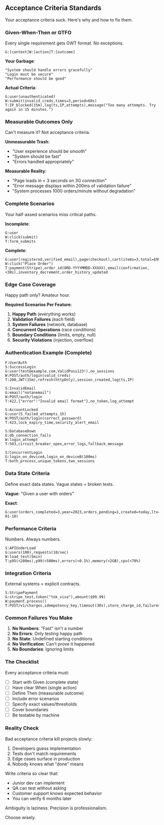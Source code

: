 ## Acceptance Criteria Standards

Your acceptance criteria suck. Here's why and how to fix them.

### Given-When-Then or GTFO

Every single requirement gets GWT format. No exceptions.

```
G:[context]W:[action]T:[outcome]
```

**Your Garbage**:
```
"System should handle errors gracefully"
"Login must be secure"
"Performance should be good"
```

**Actual Criteria**:
```
G:user(unauthenticated)
W:submit(invalid_creds,times=3,period=60s)
T:IP_blocked(15m),log(ts,IP,attempts),message("Too many attempts. Try again in 15 minutes.")
```

### Measurable Outcomes Only

Can't measure it? Not acceptance criteria.

**Unmeasurable Trash**:
- "User experience should be smooth"
- "System should be fast"
- "Errors handled appropriately"

**Measurable Reality**:
- "Page loads in < 3 seconds on 3G connection"
- "Error message displays within 200ms of validation failure"
- "System processes 1000 orders/minute without degradation"

### Complete Scenarios

Your half-assed scenarios miss critical paths.

**Incomplete**:
```
G:user
W:click(submit)
T:form_submits
```

**Complete**:
```
G:user(registered,verified_email),page(checkout),cart(items=3,total=$99.97),address(valid_US)
W:click("Place Order")
T:payment(Stripe),order_id(ORD-YYYYMMDD-XXXXX),email(confirmation,<30s),inventory_decrement,order_history_updated
```

### Edge Case Coverage

Happy path only? Amateur hour.

**Required Scenarios Per Feature**:

1. **Happy Path** (everything works)
2. **Validation Failures** (each field)
3. **System Failures** (network, database)
4. **Concurrent Operations** (race conditions)
5. **Boundary Conditions** (limits, empty, null)
6. **Security Violations** (injection, overflow)

### Authentication Example (Complete)

```
F:UserAuth
S:SuccessLogin
G:user(test@example.com,ValidPass123!),no_sessions
W:POST/auth/login(valid_creds)
T:200,JWT(15m),refresh(httpOnly),session_created,log(ts,IP)

S:InvalidEmail
G:email("notanemail")
W:POST/auth/login
T:422,{"error":"Invalid email format"},no_token,log_attempt

S:AccountLocked
G:user(5_failed_attempts_1h)
W:POST/auth/login(correct_password)
T:423,lock_expiry_time,security_alert_email

S:DatabaseDown
G:db_connection_fails
W:login_attempt
T:503,circuit_breaker_open,error_logs,fallback_message

S:ConcurrentLogin
G:login_on_deviceA,login_on_deviceB(100ms)
T:both_process,unique_tokens,two_sessions
```

### Data State Criteria

Define exact data states. Vague states = broken tests.

**Vague**: "Given a user with orders"

**Exact**:
```
G:user(orders_completed=3,year=2023,orders_pending=1,created=today,ltv=$1247.50,last_order=2024-01-10)
```

### Performance Criteria

Numbers. Always numbers.

```
S:APIUnderLoad
G:users(100),requests(10/sec)
W:load_test(5min)
T:p95(<200ms),p99(<500ms),errors(<0.1%),memory(<2GB),cpu(<70%)
```

### Integration Criteria

External systems = explicit contracts.

```
S:StripePayment
G:stripe_test,token("tok_visa"),amount($99.99)
W:payment.process()
T:POST/v1/charges,idempotency_key,timeout(30s),store_charge_id,failures(retry=3,backoff=exp)
```

### Common Failures You Make

1. **No Numbers**: "Fast" isn't a number
2. **No Errors**: Only testing happy path
3. **No State**: Undefined starting conditions
4. **No Verification**: Can't prove it happened
5. **No Boundaries**: Ignoring limits

### The Checklist

Every acceptance criteria must:
- [ ] Start with Given (complete state)
- [ ] Have clear When (single action)
- [ ] Define Then (measurable outcome)
- [ ] Include error scenarios
- [ ] Specify exact values/thresholds
- [ ] Cover boundaries
- [ ] Be testable by machine

### Reality Check

Bad acceptance criteria kill projects slowly:
1. Developers guess implementation
2. Tests don't match requirements
3. Edge cases surface in production
4. Nobody knows what "done" means

Write criteria so clear that:
- Junior dev can implement
- QA can test without asking
- Customer support knows expected behavior
- You can verify 6 months later

Ambiguity is laziness. Precision is professionalism.

Choose wisely.
